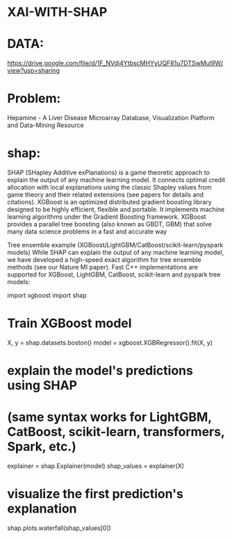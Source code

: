 # XAI-WITH-SHAP

# DATA:
https://drive.google.com/file/d/1F_NVdj4YtbscMHYyUQF81u7DTSwMul9W/view?usp=sharing

# Problem:
Hepamine - A Liver Disease Microarray Database, Visualization Platform and Data-Mining Resource


# shap:

SHAP (SHapley Additive exPlanations) is a game theoretic approach to explain the output of any machine learning model. It connects optimal credit allocation with local explanations using the classic Shapley values from game theory and their related extensions (see papers for details and citations).
XGBoost is an optimized distributed gradient boosting library designed to be highly efficient, flexible and portable. It implements machine learning algorithms under the Gradient Boosting framework. XGBoost provides a parallel tree boosting (also known as GBDT, GBM) that solve many data science problems in a fast and accurate way






Tree ensemble example (XGBoost/LightGBM/CatBoost/scikit-learn/pyspark models)
While SHAP can explain the output of any machine learning model, we have developed a high-speed exact algorithm for tree ensemble methods (see our Nature MI paper). Fast C++ implementations are supported for XGBoost, LightGBM, CatBoost, scikit-learn and pyspark tree models:

import xgboost
import shap

# Train XGBoost model
X, y = shap.datasets.boston()
model = xgboost.XGBRegressor().fit(X, y)

# explain the model's predictions using SHAP
# (same syntax works for LightGBM, CatBoost, scikit-learn, transformers, Spark, etc.)
explainer = shap.Explainer(model)
shap_values = explainer(X)

# visualize the first prediction's explanation
shap.plots.waterfall(shap_values[0])

